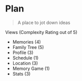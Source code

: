 # Plan
> A place to jot down ideas

Views (Complexity Rating out of 5)

* Memories (4)
* Family Tree (5)
* Profile (3)
* Schedule (1)
* Location (3)
* Memory Game (1)
* Stats (3)

